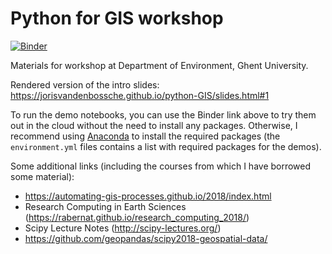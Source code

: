 # Python for GIS workshop

[![Binder](https://mybinder.org/badge_logo.svg)](https://mybinder.org/v2/gh/jorisvandenbossche/python-GIS/master?urlpath=lab)

Materials for workshop at Department of Environment, Ghent University.

Rendered version of the intro slides: https://jorisvandenbossche.github.io/python-GIS/slides.html#1

To run the demo notebooks, you can use the Binder link above to try them out in the cloud without the need to install any packages. Otherwise, I recommend using [Anaconda](https://www.anaconda.com/download/) to install the required packages (the `environment.yml` files contains a list with required packages for the demos).

Some additional links (including the courses from which I have borrowed some material):

- https://automating-gis-processes.github.io/2018/index.html
- Research Computing in Earth Sciences (https://rabernat.github.io/research_computing_2018/)
- Scipy Lecture Notes (http://scipy-lectures.org/)
- https://github.com/geopandas/scipy2018-geospatial-data/

